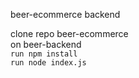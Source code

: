 beer-ecommerce backend

clone repo beer-ecommerce\
on beer-backend\
  `run npm install`
\
  `run node index.js`

